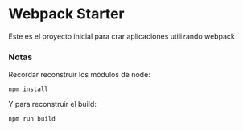 # Webpack Starter

Este es el proyecto inicial para crar aplicaciones utilizando webpack

### Notas

Recordar reconstruir los módulos de node:
 ```
 npm install
 ```

 Y para reconstruir el build:

 ```
npm run build
 ```

